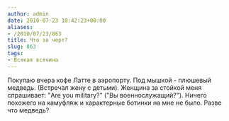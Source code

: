 ```yaml
---
author: admin
date: 2010-07-23 18:42:23+00:00
aliases:
- /2010/07/23/863
title: Что за черт?
slug: 863
tags:
- Всякая всячина
---
```


Покупаю вчера кофе Латте в аэропорту. Под мышкой - плюшевый медведь. (Встречал жену с детьми). Женщина за стойкой меня спрашивает: "Are you military?" ("Вы военнослужащий?"). Ничего похожего на камуфляж и характерные ботинки на мне не было. Разве что медведь?
